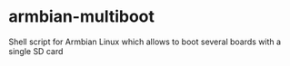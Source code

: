 # armbian-multiboot
Shell script for Armbian Linux which allows to boot several boards with a single SD card
